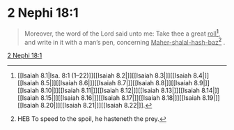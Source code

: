 # 2 Nephi 18:1

> Moreover, the word of the Lord said unto me: Take thee a great <u>roll</u>[^a], and write in it with a man’s pen, concerning <u>Maher-shalal-hash-baz</u>[^b] .

[2 Nephi 18:1](https://www.churchofjesuschrist.org/study/scriptures/bofm/2-ne/18?lang=eng&id=p1#p1)


[^a]: [[Isaiah 8.1|Isa. 8:1 (1–22)]][[Isaiah 8.2|]][[Isaiah 8.3|]][[Isaiah 8.4|]][[Isaiah 8.5|]][[Isaiah 8.6|]][[Isaiah 8.7|]][[Isaiah 8.8|]][[Isaiah 8.9|]][[Isaiah 8.10|]][[Isaiah 8.11|]][[Isaiah 8.12|]][[Isaiah 8.13|]][[Isaiah 8.14|]][[Isaiah 8.15|]][[Isaiah 8.16|]][[Isaiah 8.17|]][[Isaiah 8.18|]][[Isaiah 8.19|]][[Isaiah 8.20|]][[Isaiah 8.21|]][[Isaiah 8.22|]].  
[^b]: HEB To speed to the spoil, he hasteneth the prey.  
